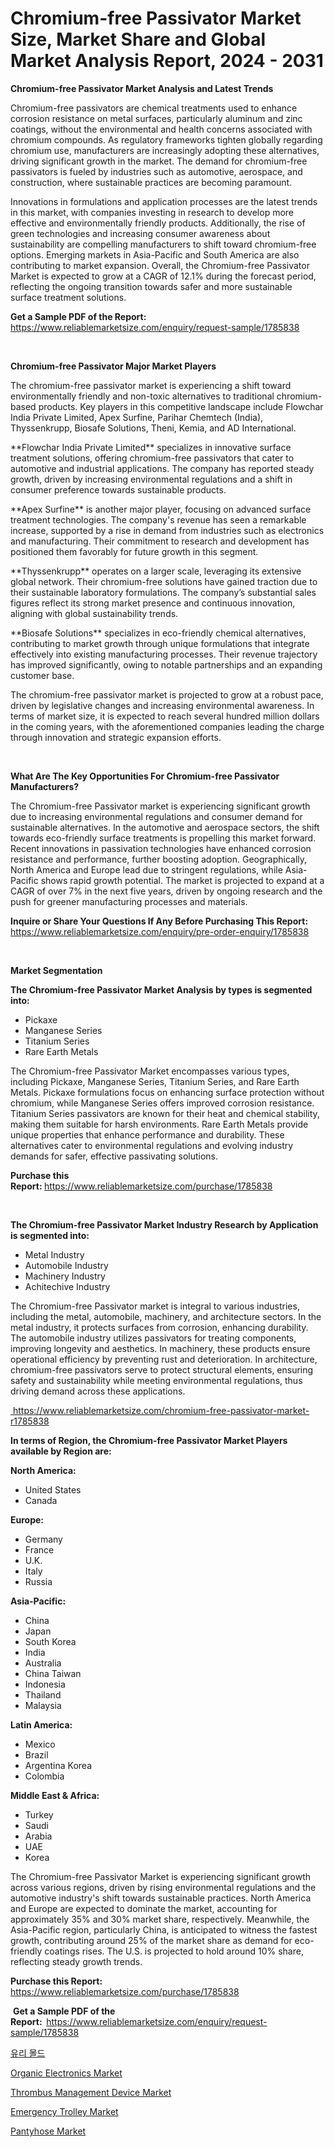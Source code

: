 <p><h1>Chromium-free Passivator Market Size, Market Share and Global Market Analysis Report, 2024 - 2031</h1></p><p><strong>Chromium-free Passivator Market Analysis and Latest Trends</strong></p>
<p><p>Chromium-free passivators are chemical treatments used to enhance corrosion resistance on metal surfaces, particularly aluminum and zinc coatings, without the environmental and health concerns associated with chromium compounds. As regulatory frameworks tighten globally regarding chromium use, manufacturers are increasingly adopting these alternatives, driving significant growth in the market. The demand for chromium-free passivators is fueled by industries such as automotive, aerospace, and construction, where sustainable practices are becoming paramount. </p><p>Innovations in formulations and application processes are the latest trends in this market, with companies investing in research to develop more effective and environmentally friendly products. Additionally, the rise of green technologies and increasing consumer awareness about sustainability are compelling manufacturers to shift toward chromium-free options. Emerging markets in Asia-Pacific and South America are also contributing to market expansion. Overall, the Chromium-free Passivator Market is expected to grow at a CAGR of 12.1% during the forecast period, reflecting the ongoing transition towards safer and more sustainable surface treatment solutions.</p></p>
<p><strong>Get a Sample PDF of the Report:&nbsp;</strong> <a href="https://www.reliablemarketsize.com/enquiry/request-sample/1785838?utm_campaign=1103&utm_medium=2&utm_source=Github&utm_content=ia&utm_term=19122024&utm_id=chromium-free-passivator">https://www.reliablemarketsize.com/enquiry/request-sample/1785838</a></p>
<p>&nbsp;</p>
<p><strong>Chromium-free Passivator Major Market Players</strong></p>
<p><p>The chromium-free passivator market is experiencing a shift toward environmentally friendly and non-toxic alternatives to traditional chromium-based products. Key players in this competitive landscape include Flowchar India Private Limited, Apex Surfine, Parihar Chemtech (India), Thyssenkrupp, Biosafe Solutions, Theni, Kemia, and AD International.</p><p>**Flowchar India Private Limited** specializes in innovative surface treatment solutions, offering chromium-free passivators that cater to automotive and industrial applications. The company has reported steady growth, driven by increasing environmental regulations and a shift in consumer preference towards sustainable products.</p><p>**Apex Surfine** is another major player, focusing on advanced surface treatment technologies. The company's revenue has seen a remarkable increase, supported by a rise in demand from industries such as electronics and manufacturing. Their commitment to research and development has positioned them favorably for future growth in this segment.</p><p>**Thyssenkrupp** operates on a larger scale, leveraging its extensive global network. Their chromium-free solutions have gained traction due to their sustainable laboratory formulations. The company’s substantial sales figures reflect its strong market presence and continuous innovation, aligning with global sustainability trends.</p><p>**Biosafe Solutions** specializes in eco-friendly chemical alternatives, contributing to market growth through unique formulations that integrate effectively into existing manufacturing processes. Their revenue trajectory has improved significantly, owing to notable partnerships and an expanding customer base.</p><p>The chromium-free passivator market is projected to grow at a robust pace, driven by legislative changes and increasing environmental awareness. In terms of market size, it is expected to reach several hundred million dollars in the coming years, with the aforementioned companies leading the charge through innovation and strategic expansion efforts.</p></p>
<p>&nbsp;</p>
<p><strong>What Are The Key Opportunities For Chromium-free Passivator Manufacturers?</strong></p>
<p><p>The Chromium-free Passivator market is experiencing significant growth due to increasing environmental regulations and consumer demand for sustainable alternatives. In the automotive and aerospace sectors, the shift towards eco-friendly surface treatments is propelling this market forward. Recent innovations in passivation technologies have enhanced corrosion resistance and performance, further boosting adoption. Geographically, North America and Europe lead due to stringent regulations, while Asia-Pacific shows rapid growth potential. The market is projected to expand at a CAGR of over 7% in the next five years, driven by ongoing research and the push for greener manufacturing processes and materials.</p></p>
<p><strong>Inquire or Share Your Questions If Any Before Purchasing This Report:</strong> <a href="https://www.reliablemarketsize.com/enquiry/pre-order-enquiry/1785838?utm_campaign=1103&utm_medium=2&utm_source=Github&utm_content=ia&utm_term=19122024&utm_id=chromium-free-passivator">https://www.reliablemarketsize.com/enquiry/pre-order-enquiry/1785838</a></p>
<p>&nbsp;</p>
<p><strong>Market Segmentation</strong></p>
<p><strong>The Chromium-free Passivator Market Analysis by types is segmented into:</strong></p>
<p><ul><li>Pickaxe</li><li>Manganese Series</li><li>Titanium Series</li><li>Rare Earth Metals</li></ul></p>
<p><p>The Chromium-free Passivator Market encompasses various types, including Pickaxe, Manganese Series, Titanium Series, and Rare Earth Metals. Pickaxe formulations focus on enhancing surface protection without chromium, while Manganese Series offers improved corrosion resistance. Titanium Series passivators are known for their heat and chemical stability, making them suitable for harsh environments. Rare Earth Metals provide unique properties that enhance performance and durability. These alternatives cater to environmental regulations and evolving industry demands for safer, effective passivating solutions.</p></p>
<p><strong>Purchase this Report:&nbsp;</strong><a href="https://www.reliablemarketsize.com/purchase/1785838?utm_campaign=1103&utm_medium=2&utm_source=Github&utm_content=ia&utm_term=19122024&utm_id=chromium-free-passivator">https://www.reliablemarketsize.com/purchase/1785838</a></p>
<p>&nbsp;</p>
<p><strong>The Chromium-free Passivator Market Industry Research by Application is segmented into:</strong></p>
<p><ul><li>Metal Industry</li><li>Automobile Industry</li><li>Machinery Industry</li><li>Achitechive Industry</li></ul></p>
<p><p>The Chromium-free Passivator market is integral to various industries, including the metal, automobile, machinery, and architecture sectors. In the metal industry, it protects surfaces from corrosion, enhancing durability. The automobile industry utilizes passivators for treating components, improving longevity and aesthetics. In machinery, these products ensure operational efficiency by preventing rust and deterioration. In architecture, chromium-free passivators serve to protect structural elements, ensuring safety and sustainability while meeting environmental regulations, thus driving demand across these applications.</p></p>
<p><a href="https://www.reliablemarketsize.com/chromium-free-passivator-market-r1785838?utm_campaign=1103&utm_medium=2&utm_source=Github&utm_content=ia&utm_term=19122024&utm_id=chromium-free-passivator">&nbsp;https://www.reliablemarketsize.com/chromium-free-passivator-market-r1785838</a></p>
<p><strong>In terms of Region, the Chromium-free Passivator Market Players available by Region are:</strong></p>
<p>
    <p> <strong> North America: </strong>
        <ul>
            <li>United States</li>
            <li>Canada</li>
        </ul>
        </p> 
    <p> <strong> Europe: </strong>
        <ul>
            <li>Germany</li>
            <li>France</li>
            <li>U.K.</li>
            <li>Italy</li>
            <li>Russia</li>
        </ul>
        </p> 
    <p> <strong> Asia-Pacific: </strong>
        <ul>
            <li>China</li>
            <li>Japan</li>
            <li>South Korea</li>
            <li>India</li>
            <li>Australia</li>
            <li>China Taiwan</li>
            <li>Indonesia</li>
            <li>Thailand</li>
            <li>Malaysia</li>
        </ul>
        </p> 
    <p> <strong> Latin America: </strong>
        <ul>
            <li>Mexico</li>
            <li>Brazil</li>
            <li>Argentina Korea</li>
            <li>Colombia</li>
        </ul>
        </p> 
    <p> <strong> Middle East & Africa: </strong>
        <ul>
            <li>Turkey</li>
            <li>Saudi</li>
            <li>Arabia</li>
            <li>UAE</li>
            <li>Korea</li>
        </ul>
    </p>
    </p>
<p><p>The Chromium-free Passivator Market is experiencing significant growth across various regions, driven by rising environmental regulations and the automotive industry's shift towards sustainable practices. North America and Europe are expected to dominate the market, accounting for approximately 35% and 30% market share, respectively. Meanwhile, the Asia-Pacific region, particularly China, is anticipated to witness the fastest growth, contributing around 25% of the market share as demand for eco-friendly coatings rises. The U.S. is projected to hold around 10% share, reflecting steady growth trends.</p></p>
<p><strong>Purchase this Report: </strong><a href="https://www.reliablemarketsize.com/purchase/1785838?utm_campaign=1103&utm_medium=2&utm_source=Github&utm_content=ia&utm_term=19122024&utm_id=chromium-free-passivator">https://www.reliablemarketsize.com/purchase/1785838</a></p>
<p>&nbsp;<strong>Get a Sample PDF of the Report:&nbsp;&nbsp;</strong><a href="https://www.reliablemarketsize.com/enquiry/request-sample/1785838?utm_campaign=1103&utm_medium=2&utm_source=Github&utm_content=ia&utm_term=19122024&utm_id=chromium-free-passivator">https://www.reliablemarketsize.com/enquiry/request-sample/1785838</a></p>
<p><strong></strong></p>
<p><p><a href="https://github.com/sougarounis/Market-Research-Report-List-6/blob/main/262203428839.md?utm_campaign=1103&utm_medium=2&utm_source=Github&utm_content=ia&utm_term=19122024&utm_id=chromium-free-passivator">유리 몰드</a></p><p><a href="https://www.linkedin.com/pulse/global-organic-electronics-market-insights-size-share-trends-growth-xvjde?utm_campaign=1103&utm_medium=2&utm_source=Github&utm_content=ia&utm_term=19122024&utm_id=chromium-free-passivator">Organic Electronics Market</a></p><p><a href="https://github.com/gdfhhhj/Market-Research-Report-List-7/blob/main/thrombus-management-device-market.md?utm_campaign=1103&utm_medium=2&utm_source=Github&utm_content=ia&utm_term=19122024&utm_id=chromium-free-passivator">Thrombus Management Device Market</a></p><p><a href="https://www.linkedin.com/pulse/emergency-trolley-market-growth-overview-industry-trends-growing-boeie?utm_campaign=1103&utm_medium=2&utm_source=Github&utm_content=ia&utm_term=19122024&utm_id=chromium-free-passivator">Emergency Trolley Market</a></p><p><a href="https://www.linkedin.com/pulse/pantyhose-industry-sector-market-dynamics-future-scenarios-j62bc?utm_campaign=1103&utm_medium=2&utm_source=Github&utm_content=ia&utm_term=19122024&utm_id=chromium-free-passivator">Pantyhose Market</a></p></p>